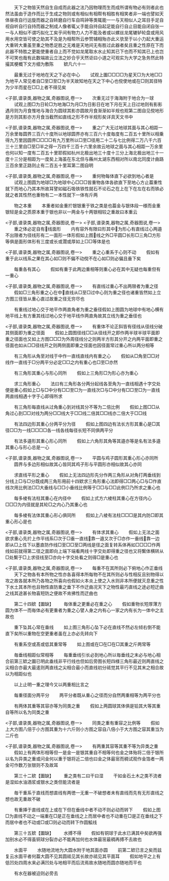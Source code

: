 <!-- { "loadSidebar": true } -->
　　天下之物皆天然自生自成而此器之法乃因物理而生而成所谓有物必有则者此也然法虽由于造作而比于生成之物则或有相似有相帮有相胜有相笑者非一端也譬如天体昼夜自行运旋而器之自转磨自行车自鸣钟等类辄能一一与天相似人之耳目手足自视自听自行自持而器之制成人像者辄乂手能自持自起足能自行自止目能自闭自张一一与人相似不谓巧拟化工矣乎间有物力人力不能及者或以螺丝龙尾辘轳轮盘或用风用水用空皆可使之助其不及是为相帮所云参赞辅相殆亦此义欤至于以小力起大重运大重转大重虽至重之物悉足胜之无难是天地间无有胜过此器者矣且重之性原在下而此器不特胜之更能使重者自上而不觉如龙尾取水水止知其已下也而不知其已上也岂不可笑也哉有此数端故云立法之妙合乎天然讵曰小道之可观实为大学之急务然此特撮其梗概下文方细为敷陈
　　欵凡六十一



　　最重无过于地地在天之下必在中心
　　试观上圗□□□□为星天□为大地□□为地平人常见者自□至□至□为半天故知地在天之下中心也傥使地或在□则其径特为少半而星在□□上者不得见矣

<子部,谱录类,器物之属,奇器图说,卷一>
　　次重无过于海海附于地合为一球
　　试观上图□为日轮□为地海□为月□为日影日在地下月在天上日过地则有影影遇月则为月食惟地与海合为圆球其影亦圆故月食渐渐如半规也观第二图自见傥地形是方则其影亦方月食当截然如直线之形不作半规形矣详具天文书中

<子部,谱录类,器物之属,奇器图说,卷一>
　　重之广大无过地球其面与其心相距一万余里毎圆界三百六十度所以地球圆界亦有三百六十度毎度有二百五十里所以相乗得九万里因圆界□□□□有九万里所以□至□径用二十二与七比例得二万八千六百三十三里自□至□半之得一万四千三百十六里余故云地球之面与其心相距一万余里也何以知一度有二百五十里耶假如杭州北极出地三十度十三分上海北极出地三十一度十三分是相距为一度矣上海虽在东北但与蘓州太湖东西相对所以南北同度计曲路三百余里正路则止有二百五十里耳第二图自明

<子部,谱录类,器物之属,奇器图说,卷一>
　　重何物每体直下必欲到地心者是
　　试观上图圆为地球□为地球中心□□□皆重物各体各欲直下至地心方止葢重性就下而地心乃其本所故耳譬如磁石吸铁铁性就石不论石之在上在下在左在右而铁必就之者其性然也重物有二一本性就下一体有斤两

　　物之本重
　　本重者如金重扵银银重于铁之类是也葢金与银体段一様而金重银轻是金之质原本重于银也非以一两金与十两银相较之重故曰本重云

<子部,谱录类,器物之属,奇器图说,卷一>
<子部,谱录类,器物之属,奇器图说,卷一>
　　重之体必定自有线面形
　　内有容外有限曰形其中为形心有直线过心两邉不出限者为径线形有二一面形一体形假如上图线之外□平圆□长形□三角□方形等俱是面形体形有三度或长或濶或厚如上□□等体是也

<子部,谱录类,器物之属,奇器图说,卷一>
　　重之心重系于心则不动
　　假如有重于此以线系之果在其心如□则不偏不动傥不在心如□则必偏且垂下矣



　　每重各有其心
　　假如有重于此两边重相等则重心必在其中无疑也每重但有一重心

<子部,谱录类,器物之属,奇器图说,卷一>
　　有直线过重心不出两限者为重之径
　　假如□三角形重之心在中直线从□至□过中心则为重之径也诸重皆然如上立方图三径皆从重心直过故重之径无穷尽也


　　有重线过地心交于地平作两直角者为重之垂径假如上图圆为地球中有地心横有地平线上有方重其线过地心交于地平线作两直角故其立线为重之垂径也

<子部,谱录类,器物之属,奇器图说,卷一>
　　有重体不论正斜皆有径线从径线分破其侧面即为重之径面
　　假如上圆图径线□□从径线开之即作两半球半球平面即重之径面也又如上方图□□□为外周径线分之则两半方形其分开之内两平面即重之径面也如从□□径线开之则两侧面即重之径面也因径面常过重心所以两分相等

　　有三角形从角至对线于中作一直线直线内有重之心
　　假如从□角至□□对线作一直线于□分两平分必定□□之内有重心也□至□亦然

　　有三角形其重心与形心同所
　　假如上三角形□为形心亦为重心

　　求三角形重心
　　法曰有三角形各分两分起线各至角为一直线相遇十字交处便是重心假如上□与□中分有□□至□为一直线次□与□中分有□□至□为一直线两直线相遇十字于心即得所求

　　有三角形每直线从过角重心到对线其分不等为二倍比例
　　假如上图□□从角过心到□□对线为两分□□线大于□□线二倍其□□线亦二倍大于□□线

　　有法四边形其重心分两平分为径
　　假如上图四边有法长方形其重心是□其径□□为一线□□□□各一线各线每径长短不同俱两平分

　　有法多邉形其重心形心同所
　　假如上六角形其角等其邉亦等是名有法多邉其重心与形心总是一心

<子部,谱录类,器物之属,奇器图说,卷一>
　　平圆与鸡子圆形其重心形心亦同所
　　圆界与多边形相似故其心皆同其鸡子形与平圆形亦相似故其心亦同



　　求直线平形之重心
　　假如上无法四边形先分作两三角形从对角打两垂线到分线上□与□分既成两三角形用前十四欵求三角形重心法即得□□两心□与□作直线次用比例法□□大垂线与□□小垂线比例等于□□与□□此例□乃所求之重心也

　　每多棱有法柱其重心在内径中
　　假如上式方六棱柱其重心在方径内心□□□为内径就是其轮□之内心乃其重心也

　　每多棱有法体其重心形心俱同所
　　假如上八棱有法柱□□□是其内防□即其重心形心是也

<子部,谱录类,器物之属,奇器图说,卷一>
　　有体求其重心
　　假如上无法之面欲求重心先扵上作平线系□次于□垂一直线靠一邉又次于□亦作一垂线靠一边即从□上徃下以墨直防作线□至□□至□两线是径之面复转系体再如□□□□作两线如前就得第二径之面即向上端下端看两线十字交处即得重之径也又将繋体横转从□处繋于□上求径线至□亦向十字交处看之则得□是重心也

<子部,谱录类,器物之属,奇器图说,卷一>
　　每重不在其所则必下俯地心作正垂线
　　天下之物各有本所物之性亦各喜得本所每物不在其所则必与性相反且别物得以攻之故各就本所乃各物之所喜向也假如火本炎上使之入水则非本所便就灭息重之性下水土其本所也且物性直防重之垂下不作迂曲况天下之物性最巧直线之途必短迂曲之线其途甚长物喜短防之便故不肯拂性而迂曲也

　　第二十四欵【圗缺】
　　毎体重之更重必在重之心
　　假如重物长短厚薄方圆为体不一而毎体必有更重者为重之心譬人身之内有心一家之内有长为一体中之主故也

　　重下坠其心常在垂线
　　如上图三角形心坠下必在直线不然必左倾右倒不能直下矣所以重物在空更重者虽在上亦必先转向下

　　有重系空或髙或低其重常等
　　如上图或在□在□在□其重之斤两常等

　　毎垂线相距似常相等
　　每重垂线引长必到地心所以毎垂线之末必与地心相合前第三欵之圗已明此垂线非平行线也但如后旁图长短四様三角形最近则两直线之尖相合亦最大最逺则两直线之尖相合最小而直线初分祗觉其平行不见其末之相合故以为相距似也

　　以上止明一重之理今又以两重相比言之

　　每重径面分两平分
　　两平分者既从重心之径而分自然两重相等为两平分也

　　有两体其重等其容亦等为同类之重
　　假如上两圆球其体俱是铅其大等其重自等所以名为同类之重

<子部,谱录类,器物之属,奇器图说,卷一>
　　同类之重有重容之比例等
　　假如上大方图八倍于小方图其重为十六斤则小方图之容自八倍小于大方图之容其重当为二斤也

<子部,谱录类,器物之属,奇器图说,卷一>
　　有两重其容等其重不等为异类之重
　　假如上有两体形相等但一是金一是银其重自不相等何也金之体殆将二倍于银所以名为异类之重或问金何以重于银将近二倍也曰金之体最宻而稠试观作金箔者一两金可作数万张银则不及故耳

　　第三十二欵【圗缺】
　　重之类有二曰干曰湿
　　干如金石土木之类不流者是湿如水油酒浆或银水之类但能流者是


　　毎干重系于直线而想直线有两徳一无重一不破想者未有直线而先有无形直线之想也故无重故不破

　　有重挿于直线或在上或在下但在垂线中者不动不则必动而转下
　　假如上图□为直线不动之一端重在□是正在垂线之上而居中者也不动重在□是正在垂线之下而居中者也不动或□或□则必动而转下作圆觚线

　　第三十五欵【圗缺】
　　水搏不得
　　假如有铜球于此水已满其中矣欲再强加别水必不得虽铜球分裂亦必不能再加何也水体最宻最稠再搏不去故也

　　水面平
　　水随地流地为大圆水附于地其面亦圆
　　前第二欵已言之矣而兹复云水面平者何葢大圆不见其圆祗见其长故亦祗见其平面耳
　　假如地平之上有低凹处四周水来必满凹处与地相平而后流焉故水随地而圆亦随地而平也

　　有水在器被迫则必旁去
